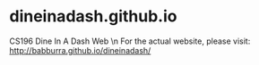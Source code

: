 # dineinadash.github.io
CS196 Dine In A Dash Web \n
For the actual website, please visit:
    http://babburra.github.io/dineinadash/
